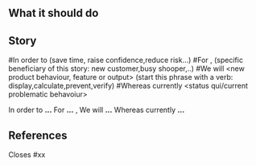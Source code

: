  ## What it should do

 ## Story

#In order to <improve an outcome> (save time, raise confidence,reduce risk...)
#For <someone who matters>, (specific beneficiary of this story: new customer,busy shooper,..)
#We will <new product behaviour, feature or output>  (start this phrase with a verb: display,calculate,prevent,verify)
#Whereas currently <status qui/current problematic behavoiur>

In order to **...**
For **...** ,
We will **...**
Whereas currently **...**

 ## References
 
 Closes #xx

